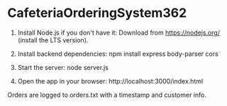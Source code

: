 # CafeteriaOrderingSystem362
1. Install Node.js if you don't have it:
Download from https://nodejs.org/ (install the LTS version).

2. Install backend dependencies:
npm install express body-parser cors

3. Start the server:
node server.js

4. Open the app in your browser:
http://localhost:3000/index.html

Orders are logged to orders.txt with a timestamp and customer info.
